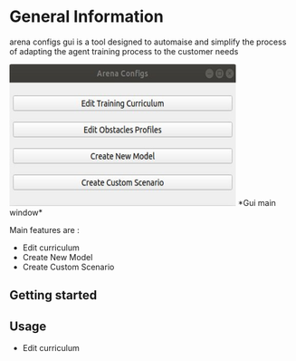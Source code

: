 # General Information
arena configs gui is a tool designed to automaise and simplify the process of adapting the agent training process to the customer needs 



 <img width="400" height="250" src="/img/main_gui.jpg"> 
                  *Gui main window*

Main features are : 
- Edit curriculum 
- Create New Model
- Create Custom Scenario


## Getting started




## Usage

- Edit curriculum 

